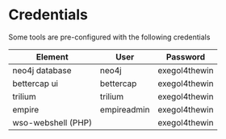 # Credentials

Some tools are pre-configured with the following credentials

| Element              | User          | Password        |
|----------------------|--------------|----------------|
| neo4j database      | neo4j        | exegol4thewin  |
| bettercap ui        | bettercap    | exegol4thewin  |
| trilium             | trilium      | exegol4thewin  |
| empire              | empireadmin  | exegol4thewin  |
| wso-webshell (PHP)  |              | exegol4thewin  |

